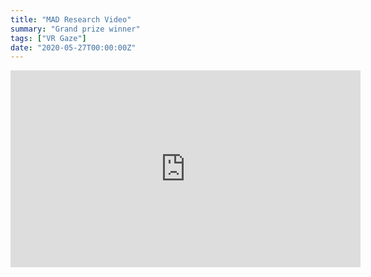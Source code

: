 ```yaml
---
title: "MAD Research Video"
summary: "Grand prize winner"
tags: ["VR Gaze"]
date: "2020-05-27T00:00:00Z"
---
```

<iframe width="560" height="315" src="https://www.youtube.com/embed/mOtlF0ywH_s" frameborder="0" allow="accelerometer; autoplay; encrypted-media; gyroscope; picture-in-picture" allowfullscreen></iframe>